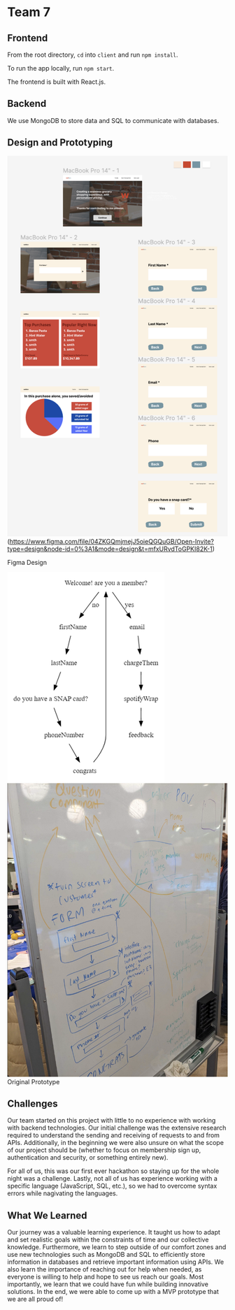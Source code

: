 # Team 7

## Frontend
From the root directory, ```cd``` into ```client``` and run ```npm install```.

To run the app locally, run ```npm start```.

 The frontend is built with React.js.

 
## Backend
We use MongoDB to store data and SQL to communicate with databases.


## Design and Prototyping
![Alt text](image.png) (https://www.figma.com/file/04ZKGQmjmejJ5oieQGQuGB/Open-Invite?type=design&node-id=0%3A1&mode=design&t=mfxURvdToGPKI82K-1)

Figma Design


![Alt text](image-1.png)
![Alt text](image-2.png)
Original Prototype


## Challenges
Our team started on this project with little to no experience with working with backend technologies. Our initial challenge was the extensive research required to understand the sending and receiving of requests to and from APIs. Additionally, in the beginning we were also unsure on what the scope of our project should be (whether to focus on membership sign up, authentication and security, or something entirely new).

For all of us, this was our first ever hackathon so staying up for the whole night was a challenge. Lastly, not all of us has experience working with a specific language (JavaScript, SQL, etc.), so we had to overcome syntax errors while nagivating the languages.


## What We Learned
Our journey was a valuable learning experience. It taught us how to adapt and set realistic goals within the constraints of time and our collective knowledge. Furthermore, we learn to step outside of our comfort zones and use new technologies such as MongoDB and SQL to efficiently store information in databases and retrieve important information using APIs. 
We also learn the importance of reaching out for help when needed, as everyone is willing to help and hope to see us reach our goals. Most importantly, we learn that we could have fun while building innovative solutions. In the end, we were able to come up with a MVP prototype that we are all proud of!
